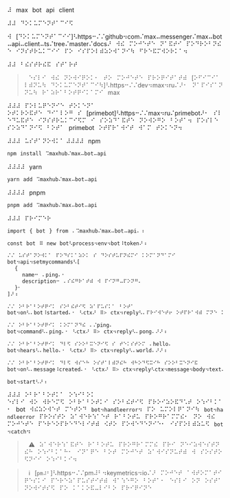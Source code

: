 ⠼⠀max⠀bot⠀api⠀client⠀

⠼⠼⠀⠙⠕⠅⠥⠍⠑⠝⠞⠁⠉⠊⠫

⠺⠀[⠙⠕⠅⠥⠍⠑⠝⠞⠁⠉⠊⠊]⠣https⠒⠌⠌github⠲com⠌max⠤messenger⠌max⠤bot⠤api⠤client⠤ts⠌tree⠌master⠌docs⠜⠀⠺⠮⠀⠍⠕⠚⠑⠞⠑⠀⠝⠁⠯⠞⠊⠀⠏⠕⠙⠗⠕⠃⠝⠮⠑⠀⠊⠝⠎⠞⠗⠥⠅⠉⠊⠊⠀⠏⠕⠀⠊⠎⠏⠕⠇⠾⠵⠕⠺⠁⠝⠊⠳⠀⠋⠗⠑⠯⠍⠺⠕⠗⠅⠁⠲

⠼⠼⠀⠃⠮⠎⠞⠗⠮⠯⠀⠎⠞⠁⠗⠞

>⠀⠑⠎⠇⠊⠀⠺⠮⠀⠝⠕⠺⠊⠟⠕⠅⠂⠀⠞⠕⠀⠍⠕⠚⠑⠞⠑⠀⠏⠗⠕⠟⠊⠞⠁⠞⠾⠀[⠕⠋⠊⠉⠊⠁⠇⠾⠝⠥⠳⠀⠙⠕⠅⠥⠍⠑⠝⠞⠁⠉⠊⠳]⠣https⠒⠌⠌dev⠲max⠲ru⠌⠜⠂⠀⠝⠁⠏⠊⠎⠁⠝⠝⠥⠳⠀⠗⠁⠵⠗⠁⠃⠕⠞⠟⠊⠅⠁⠍⠊⠀max

⠼⠼⠼⠀⠏⠕⠇⠥⠟⠑⠝⠊⠑⠀⠞⠕⠅⠑⠝⠁
⠕⠞⠅⠗⠕⠯⠞⠑⠀⠙⠊⠁⠇⠕⠛⠀⠎⠀[primebot]⠣https⠒⠌⠌max⠲ru⠌primebot⠜⠂⠀⠎⠇⠑⠙⠥⠯⠞⠑⠀⠊⠝⠎⠞⠗⠥⠅⠉⠊⠫⠍⠀⠊⠀⠎⠕⠵⠙⠁⠯⠞⠑⠀⠝⠕⠺⠕⠛⠕⠀⠃⠕⠞⠁⠲⠀⠏⠕⠎⠇⠑⠀⠎⠕⠵⠙⠁⠝⠊⠫⠀⠃⠕⠞⠁⠀primebot⠀⠕⠞⠏⠗⠁⠺⠊⠞⠀⠺⠁⠍⠀⠞⠕⠅⠑⠝⠲

⠼⠼⠼⠀⠥⠎⠞⠁⠝⠕⠺⠅⠁
⠼⠼⠼⠼⠀npm
```sh
npm⠀install⠀⠩maxhub⠌max⠤bot⠤api
```
⠼⠼⠼⠼⠀yarn
```sh
yarn⠀add⠀⠩maxhub⠌max⠤bot⠤api
```
⠼⠼⠼⠼⠀pnpm
```sh
pnpm⠀add⠀⠩maxhub⠌max⠤bot⠤api
```

⠼⠼⠼⠀⠏⠗⠊⠍⠑⠗
```javascript
import⠀{⠀bot⠀}⠀from⠀⠄⠩maxhub⠌max⠤bot⠤api⠄⠰

const⠀bot⠀⠿⠀new⠀bot⠣process⠲env⠲bot⠸token⠜⠰

⠌⠌⠀⠥⠎⠞⠁⠝⠕⠺⠅⠁⠀⠏⠕⠙⠎⠅⠁⠵⠕⠅⠀⠎⠀⠙⠕⠎⠞⠥⠏⠝⠮⠍⠊⠀⠅⠕⠍⠁⠝⠙⠁⠍⠊
bot⠲api⠲setmycommands⠣[
⠀⠀{⠀
⠀⠀⠀⠀name⠒⠀⠄ping⠄⠂
⠀⠀⠀⠀description⠒⠀⠄⠎⠮⠛⠗⠁⠞⠾⠀⠺⠀⠏⠊⠝⠛⠤⠏⠕⠝⠛⠄
⠀⠀}⠂
]⠜⠰

⠌⠌⠀⠕⠃⠗⠁⠃⠕⠞⠟⠊⠅⠀⠎⠕⠃⠮⠞⠊⠫⠀⠵⠁⠏⠥⠎⠅⠁⠀⠃⠕⠞⠁
bot⠲on⠣⠄bot⠸started⠄⠂⠀⠣ctx⠜⠀⠿>⠀ctx⠲reply⠣⠄⠏⠗⠊⠺⠑⠞⠖⠀⠕⠞⠏⠗⠁⠺⠾⠀⠍⠝⠑⠀⠅⠕⠍⠁⠝⠙⠥⠀⠌ping⠂⠀⠟⠞⠕⠃⠮⠀⠎⠮⠛⠗⠁⠞⠾⠀⠺⠀⠏⠊⠝⠛⠤⠏⠕⠝⠛⠄⠜⠜⠰

⠌⠌⠀⠕⠃⠗⠁⠃⠕⠞⠟⠊⠅⠀⠅⠕⠍⠁⠝⠙⠮⠀⠄⠌ping⠄
bot⠲command⠣⠄ping⠄⠂⠀⠣ctx⠜⠀⠿>⠀ctx⠲reply⠣⠄pong⠄⠜⠜⠰

⠌⠌⠀⠕⠃⠗⠁⠃⠕⠞⠟⠊⠅⠀⠙⠇⠫⠀⠎⠕⠕⠃⠭⠑⠝⠊⠫⠀⠎⠀⠞⠑⠅⠎⠞⠕⠍⠀⠄hello⠄
bot⠲hears⠣⠄hello⠄⠂⠀⠣ctx⠜⠀⠿>⠀ctx⠲reply⠣⠄world⠄⠜⠜⠰

⠌⠌⠀⠕⠃⠗⠁⠃⠕⠞⠟⠊⠅⠀⠙⠇⠫⠀⠺⠎⠑⠓⠀⠕⠎⠞⠁⠇⠾⠝⠮⠓⠀⠺⠓⠕⠙⠫⠭⠊⠓⠀⠎⠕⠕⠃⠭⠑⠝⠊⠯
bot⠲on⠣⠄message⠸created⠄⠂⠀⠣ctx⠜⠀⠿>⠀ctx⠲reply⠣ctx⠲message⠲body⠲text⠜⠜⠰

bot⠲start⠣⠜⠰
```

⠼⠼⠼⠀⠕⠃⠗⠁⠃⠕⠞⠅⠁⠀⠕⠱⠊⠃⠕⠅
⠑⠎⠇⠊⠀⠺⠕⠀⠺⠗⠑⠍⠫⠀⠕⠃⠗⠁⠃⠕⠞⠅⠊⠀⠎⠕⠃⠮⠞⠊⠫⠀⠏⠗⠕⠊⠵⠕⠯⠙⠡⠞⠀⠕⠱⠊⠃⠅⠁⠂⠀bot⠀⠺⠮⠵⠕⠺⠑⠞⠀⠍⠑⠞⠕⠙⠀`bot⠲handleerror`⠲⠀⠏⠕⠀⠥⠍⠕⠇⠟⠁⠝⠊⠳⠀`bot⠲handleerror`⠀⠏⠗⠕⠎⠞⠕⠀⠵⠁⠺⠑⠗⠱⠁⠑⠞⠀⠗⠁⠃⠕⠞⠥⠀⠏⠗⠕⠛⠗⠁⠍⠍⠮⠂⠀⠝⠕⠀⠺⠮⠀⠍⠕⠚⠑⠞⠑⠀⠏⠑⠗⠑⠕⠏⠗⠑⠙⠑⠇⠊⠞⠾⠀⠪⠞⠕⠀⠏⠕⠺⠑⠙⠑⠝⠊⠑⠂⠀⠊⠎⠏⠕⠇⠾⠵⠥⠫⠀`bot⠲catch`⠲

>⠀⚠️⠀⠵⠁⠺⠑⠗⠱⠁⠯⠞⠑⠀⠗⠁⠃⠕⠞⠥⠀⠏⠗⠕⠛⠗⠁⠍⠍⠮⠀⠏⠗⠊⠀⠝⠑⠊⠵⠺⠑⠎⠞⠝⠮⠓⠀⠕⠱⠊⠃⠅⠁⠓⠂⠀⠊⠝⠁⠟⠑⠀⠃⠕⠞⠀⠍⠕⠚⠑⠞⠀⠵⠁⠺⠊⠎⠝⠥⠞⠾⠀⠺⠀⠎⠕⠎⠞⠕⠫⠝⠊⠊⠀⠕⠱⠊⠃⠅⠊⠲

>⠀ℹ️⠀[`pm⠼⠃`]⠣https⠒⠌⠌pm⠼⠃⠲keymetrics⠲io⠌⠜⠀⠍⠕⠚⠑⠞⠀⠁⠺⠞⠕⠍⠁⠞⠊⠟⠑⠎⠅⠊⠀⠏⠑⠗⠑⠵⠁⠏⠥⠎⠞⠊⠞⠾⠀⠺⠁⠱⠑⠛⠕⠀⠃⠕⠞⠁⠂⠀⠑⠎⠇⠊⠀⠕⠝⠀⠕⠎⠞⠁⠝⠕⠺⠊⠞⠎⠫⠀⠏⠕⠀⠅⠁⠅⠕⠯⠤⠇⠊⠃⠕⠀⠏⠗⠊⠟⠊⠝⠑
